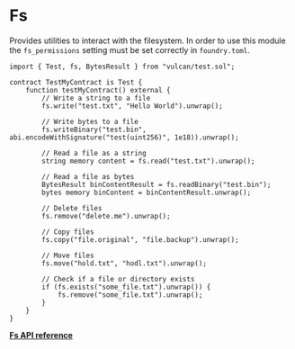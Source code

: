 # Fs

Provides utilities to interact with the filesystem. In order to use this module the
`fs_permissions` setting must be set correctly in `foundry.toml`.

```solidity
import { Test, fs, BytesResult } from "vulcan/test.sol";

contract TestMyContract is Test {
    function testMyContract() external {
        // Write a string to a file
        fs.write("test.txt", "Hello World").unwrap();

        // Write bytes to a file
        fs.writeBinary("test.bin", abi.encodeWithSignature("test(uint256)", 1e18)).unwrap();

        // Read a file as a string
        string memory content = fs.read("test.txt").unwrap();

        // Read a file as bytes
        BytesResult binContentResult = fs.readBinary("test.bin");
        bytes memory binContent = binContentResult.unwrap();

        // Delete files
        fs.remove("delete.me").unwrap();

        // Copy files
        fs.copy("file.original", "file.backup").unwrap();

        // Move files
        fs.move("hold.txt", "hodl.txt").unwrap();

        // Check if a file or directory exists
        if (fs.exists("some_file.txt").unwrap()) {
            fs.remove("some_file.txt").unwrap();
        }
    }
}
```
[**Fs API reference**](../reference/modules/fs.md)
